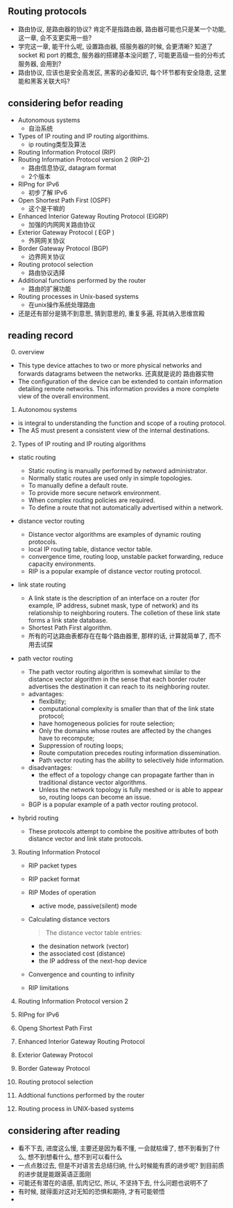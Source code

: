 
## Routing protocols
- 路由协议, 是路由器的协议? 肯定不是指路由器, 路由器可能也只是某一个功能, 这一章, 会不支更实用一些? 
- 学完这一章, 能干什么呢, 设置路由器, 搭服务器的时候, 会更清晰? 知道了socket 和 port 的概念, 服务器的搭建基本没问题了, 可能更高级一些的分布式服务器, 会用到?
- 路由协议, 应该也是安全高发区, 黑客的必备知识, 每个环节都有安全隐患, 这里能和黑客关联大吗?

## considering befor reading
- Autonomous systems
    * 自治系统 
- Types of IP routing and IP routing algorithims.
    * ip routing类型及算法 
- Routing Information Protocol (RIP)
- Routing Information Protocol version 2 (RIP-2)
    * 路由信息协议, datagram format
    * 2个版本
- RIPng for IPv6
    * 初步了解 IPv6
- Open Shortest Path First (OSPF)
    * 这个是干嘛的 
- Enhanced Interior Gateway Routing Protocol (EIGRP)
    * 加强的内网网关路由协议
- Exterior Gateway Protocol ( EGP )
    * 外网网关协议
- Border Gateway Protocol (BGP)
    * 边界网关协议
- Routing protocol selection
    * 路由协议选择
- Additional functions performed by the router
    * 路由的扩展功能  
- Routing processes in Unix-based systems
    * 在unix操作系统处理路由
- 还是还有部分是猜不到意思, 猜到意思的, 重复多遍, 将其纳入思维宫殿

## reading record
0. overview
- This type device attaches to two or more physical networks and forwards datagrams between the networks. 还真就是说的 路由器实物
- The configuration of the device can be extended to contain information detailing remote networks. This information provides a more complete view of the overall environment.
1. Autonomou systems
- is integral to understanding the function and scope of a routing protocol.
- The AS must present a consistent view of the internal destinations.

2. Types of IP routing and IP routing algorithms
- static routing
    * Static routing is manually performed by netword administrator.
    * Normally static routes are used only in simple topologies.
    * To manually define a default route.
    * To provide more secure network environment.
    * When complex routing policies are required.
    * To define a route that not automatically advertised within a network.

- distance vector routing
    * Distance vector algorithms are examples of dynamic routing protocols.
    * local IP routing table, distance vector table.
    * convergence time, routing loop, unstable packet forwarding, reduce capacity environments.
    * RIP is a popular example of distance vector routing protocol.

- link state routing
    * A link state is the description of an interface on a router (for example, IP address, subnet mask, type of network) and its relationship to neighboring routers. The colletion of these link state forms a link state database. 
    * Shortest Path First algorithm.
    * 所有的可达路由表都存在在每个路由器里, 那样的话, 计算就简单了, 而不用去试探

- path vector routing
    * The path vector routing algorithm is somewhat similar to the distance vector algorithm in the sense that each border router advertises the destination it can reach to its neighboring router.
    * advantages: 
        + flexibility; 
        + computational complexity is smaller than that of the link state protocol; 
        + have homogeneous policies for route selection; 
        + Only the domains whose routes are affected by the changes have to recompute;
        + Suppression of routing loops; 
        + Route computation precedes routing information dissemination.
        + Path vector routing has the ability to selectively hide information.
    * disadvantages:
        + the effect of a topology change can propagate farther than in traditional distance vector algorithms.
        + Unless the network topology is fully meshed or is able to appear so, routing loops can become an issue.
    * BGP is a popular example of a path vector routing protocol.

- hybrid routing
    * These protocols attempt to combine the positive attributes of both distance vector and link state protocols.

3. Routing Information Protocol
    * RIP packet types
    * RIP packet format
    * RIP Modes of operation
        + active mode, passive(silent) mode
    * Calculating distance vectors
        > The distance vector table entries:
        + the desination network (vector)
        + the associated cost (distance)
        + the IP address of the next-hop device
    * Convergence and counting to infinity

    * RIP limitations

4. Routing Information Protocol version 2
5. RIPng for IPv6
6. Openg Shortest Path First
7. Enhanced Interior Gateway Routing Protocol
8. Exterior Gateway Protocol
9. Border Gateway Protocol
10. Routing protocol selection
11. Addtional functions performed by the router
12. Routing process in UNIX-based systems

## considering after reading
- 看不下去, 进度这么慢, 主要还是因为看不懂, 一会就枯燥了, 想不到看到了什么, 想不到想看什么, 想不到可以看什么
- 一点点敖过去, 但是不对语言去总结归纳, 什么时候能有质的进步呢? 到目前质的进步就是能跟英语正面刚
- 可能还有潜在的语感, 肌肉记忆, 所以, 不坚持下去, 什么问题也说明不了
- 有时候, 就得面对这对无知的恐惧和期待, 才有可能顿悟
- 